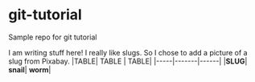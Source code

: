 # git-tutorial
Sample repo for git tutorial

I am writing stuff here!
I really like slugs. So I chose to add a picture of a slug from Pixabay.
|TABLE| TABLE | TABLE|
|-----|-------|------|
|**SLUG**| **snail**| **worm**|
